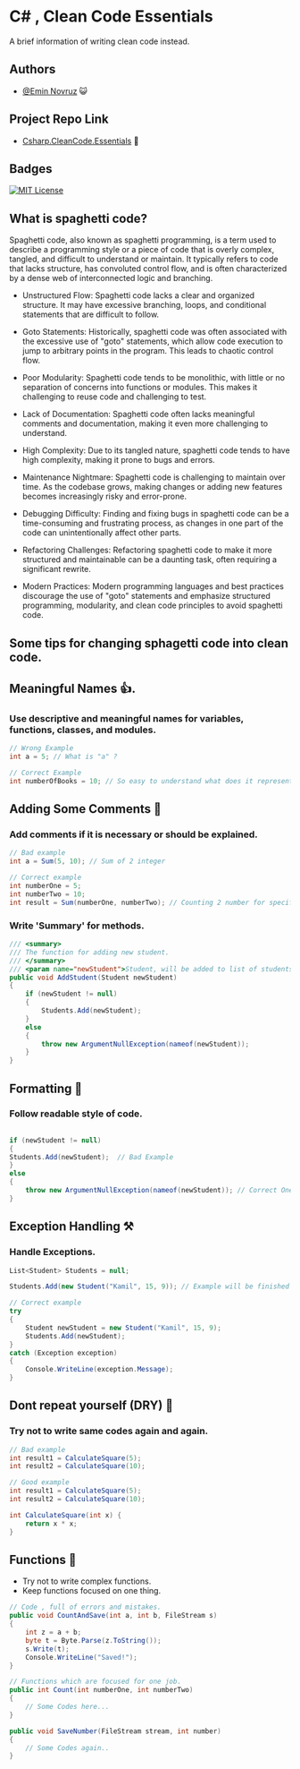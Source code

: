 
# C# , Clean Code Essentials

A brief information of writing clean code instead.




## Authors

- [@Emin Novruz](https://github.com/eminnovruz) 😺

## Project Repo Link
- [Csharp.CleanCode.Essentials](https://github.com/eminnovruz/Csharp.CleanCode.Essentials) 🔗



## Badges

[![MIT License](https://img.shields.io/badge/License-MIT-green.svg)](https://choosealicense.com/licenses/mit/)

## What is spaghetti  code?
Spaghetti code, also known as spaghetti programming, is a term used to describe a programming style or a piece of code that is overly complex, tangled, and difficult to understand or maintain. It typically refers to code that lacks structure, has convoluted control flow, and is often characterized by a dense web of interconnected logic and branching.

- Unstructured Flow: Spaghetti code lacks a clear and organized structure. It may have excessive branching, loops, and conditional statements that are difficult to follow.

- Goto Statements: Historically, spaghetti code was often associated with the excessive use of "goto" statements, which allow code execution to jump to arbitrary points in the program. This leads to chaotic control flow.

- Poor Modularity: Spaghetti code tends to be monolithic, with little or no separation of concerns into functions or modules. This makes it challenging to reuse code and challenging to test.

- Lack of Documentation: Spaghetti code often lacks meaningful comments and documentation, making it even more challenging to understand.

- High Complexity: Due to its tangled nature, spaghetti code tends to have high complexity, making it prone to bugs and errors.

- Maintenance Nightmare: Spaghetti code is challenging to maintain over time. As the codebase grows, making changes or adding new features becomes increasingly risky and error-prone.

- Debugging Difficulty: Finding and fixing bugs in spaghetti code can be a time-consuming and frustrating process, as changes in one part of the code can unintentionally affect other parts.

- Refactoring Challenges: Refactoring spaghetti code to make it more structured and maintainable can be a daunting task, often requiring a significant rewrite.

- Modern Practices: Modern programming languages and best practices discourage the use of "goto" statements and emphasize structured programming, modularity, and clean code principles to avoid spaghetti code.

## Some tips for changing sphagetti code into clean code.
## Meaningful Names 👍.
### Use descriptive and meaningful names for variables, functions, classes, and modules.

```csharp
// Wrong Example
int a = 5; // What is "a" ?

// Correct Example
int numberOfBooks = 10; // So easy to understand what does it represents.
```

## Adding Some Comments 💬
### Add comments if it is necessary or should be explained.

```csharp
// Bad example
int a = Sum(5, 10); // Sum of 2 integer

// Correct example
int numberOne = 5;
int numberTwo = 10;
int result = Sum(numberOne, numberTwo); // Counting 2 number for specific purpose. 
```
### Write 'Summary' for methods.

```csharp
/// <summary> 
/// The function for adding new student. 
/// </summary>
/// <param name="newStudent">Student, will be added to list of students.</param>
public void AddStudent(Student newStudent)
{
    if (newStudent != null)
    {
        Students.Add(newStudent);
    }
    else
    {
        throw new ArgumentNullException(nameof(newStudent));
    }
}
```

## Formatting 📖
### Follow readable style of code.

```csharp

if (newStudent != null)
{
Students.Add(newStudent);  // Bad Example
}
else
{
    throw new ArgumentNullException(nameof(newStudent)); // Correct One
}

```

## Exception Handling ⚒️
### Handle Exceptions.

```csharp
List<Student> Students = null;

Students.Add(new Student("Kamil", 15, 9)); // Example will be finished with exception

// Correct example
try
{
    Student newStudent = new Student("Kamil", 15, 9);
    Students.Add(newStudent);
}
catch (Exception exception)
{
    Console.WriteLine(exception.Message);
}
```

## Dont repeat yourself (DRY) 🔁
### Try not to write same codes again and again.

```csharp
// Bad example
int result1 = CalculateSquare(5);
int result2 = CalculateSquare(10);

// Good example
int result1 = CalculateSquare(5);
int result2 = CalculateSquare(10);

int CalculateSquare(int x) {
    return x * x;
}
```
## Functions 🧩
- Try not to write complex functions.
- Keep functions focused on one thing.

```csharp 
// Code , full of errors and mistakes.
public void CountAndSave(int a, int b, FileStream s)
{
    int z = a + b;
    byte t = Byte.Parse(z.ToString());
    s.Write(t);
    Console.WriteLine("Saved!");
}

// Functions which are focused for one job.
public int Count(int numberOne, int numberTwo)
{
    // Some Codes here...
}

public void SaveNumber(FileStream stream, int number)
{
    // Some Codes again..
}
```
